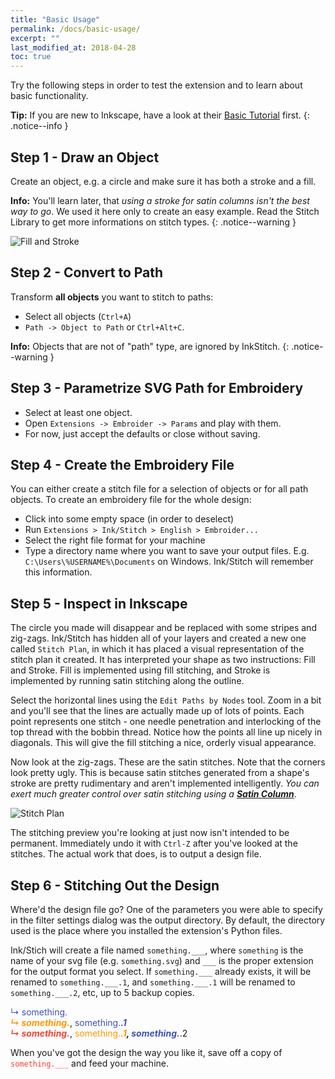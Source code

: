 ```yaml
---
title: "Basic Usage"
permalink: /docs/basic-usage/
excerpt: ""
last_modified_at: 2018-04-28
toc: true
---
```

Try the following steps in order to test the extension and to learn about basic functionality.

**Tip:** If you are new to Inkscape, have a look at their [Basic Tutorial](https://inkscape.org/en/doc/tutorials/basic/tutorial-basic.html) first.
{: .notice--info }

## Step 1 - Draw an Object

Create an object, e.g. a circle and make sure it has both a stroke and a fill.

**Info:** You'll learn later, that *using a stroke for satin columns isn't the best way to go*. We used it here only to create an easy example. Read the Stitch Library to get more informations on stitch types.
{: .notice--warning }

![Fill and Stroke](https://edutechwiki.unige.ch/mediawiki/images/thumb/8/86/SVG-yellow-circle-stroke-fill.png/300px-SVG-yellow-circle-stroke-fill.png)

## Step 2 - Convert to Path
Transform **all objects** you want to stitch to paths:

* Select all objects (`Ctrl+A`)
* `Path -> Object to Path` or `Ctrl+Alt+C`.<br>

**Info:** Objects that are not of "path" type, are ignored by InkStitch.
{: .notice--warning }

## Step 3 - Parametrize SVG Path for Embroidery

* Select at least one object.
* Open `Extensions -> Embroider -> Params` and play with them.
* For now, just accept the defaults or close without saving.

## Step 4 - Create the Embroidery File

You can either create a stitch file for a selection of objects or for all path objects.
To create an embroidery file for the whole design:

* Click into some empty space (in order to deselect)
* Run `Extensions > Ink/Stitch > English > Embroider...`
* Select the right file format for your machine
* Type a directory name where you want to save your output files. E.g. `C:\Users\%USERNAME%\Documents` on Windows. Ink/Stitch will remember this information.

## Step 5 - Inspect in Inkscape

The circle you made will disappear and be replaced with some stripes and zig-zags. Ink/Stitch has hidden all of your layers and created a new one called `Stitch Plan`, in which it has placed a visual representation of the stitch plan it created. It has interpreted your shape as two instructions: Fill and Stroke. Fill is implemented using fill stitching, and Stroke is implemented by running satin stitching along the outline.

Select the horizontal lines using the `Edit Paths by Nodes` tool. Zoom in a bit and you'll see that the lines are actually made up of lots of points. Each point represents one stitch - one needle penetration and interlocking of the top thread with the bobbin thread. Notice how the points all line up nicely in diagonals. This will give the fill stitching a nice, orderly visual appearance.

Now look at the zig-zags. These are the satin stitches. Note that the corners look pretty ugly. This is because satin stitches generated from a shape's stroke are pretty rudimentary and aren't implemented intelligently. *You can exert much greater control over satin stitching using a [**Satin Column**](/docs/stitches/satin/)*.

![Stitch Plan](https://edutechwiki.unige.ch/mediawiki/images/thumb/6/6a/Inkstitch-stitch-plan.png/800px-Inkstitch-stitch-plan.png)

The stitching preview you're looking at just now isn't intended to be permanent. Immediately undo it with `Ctrl-Z` after you've looked at the stitches. The actual work that does, is to output a design file.

## Step 6 - Stitching Out the Design
Where'd the design file go? One of the parameters you were able to specify in the filter settings dialog was the output directory. By default, the directory used is the place where you installed the extension's Python files.

Ink/Stich will create a file named `something.___`, where `something` is the name of your svg file (e.g. `something.svg`) and `___` is the proper extension for the output format you select. If `something.___` already exists, it will be renamed to `something.___.1`, and `something.___.1` will be renamed to `something.___.2`, etc, up to 5 backup copies.

   <span style="color: #3f51b5;">↳ something.___</span><br />
   <span style="color: #ff9800;">↳ something.___</span>, <span style="color: #3f51b5;">something.___.1</span><br />
   <span style="color: #f44336;">↳ something.___</span>, <span style="color: #ff9800;">something.___.1</span>, <span style="color: #3f51b5;">something.___.2</span>
   
When you've got the design the way you like it, save off a copy of <span style="color: #f44336;">`something.___`</span> and feed your machine.
